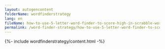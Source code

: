 ```yaml
---
layout: autogencontent
folderName: wordfinderstrategy
lang: en
fileName: how-to-use-5-letter-word-finder-to-score-high-in-scrabble-words-with-friends
permalink: /word-finder-strategy/how-to-use-5-letter-word-finder-to-score-high-in-scrabble-words-with-friends
---
```


{%- include wordfinderstrategy/content.html -%}
